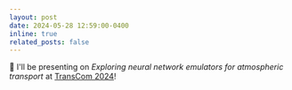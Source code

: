 ```yaml
---
layout: post
date: 2024-05-28 12:59:00-0400
inline: true
related_posts: false
---
```


:wind_chime: I'll be presenting on _Exploring neural network emulators for atmospheric transport_ at [TransCom 2024](https://www2.acom.ucar.edu/transcom2024)!
